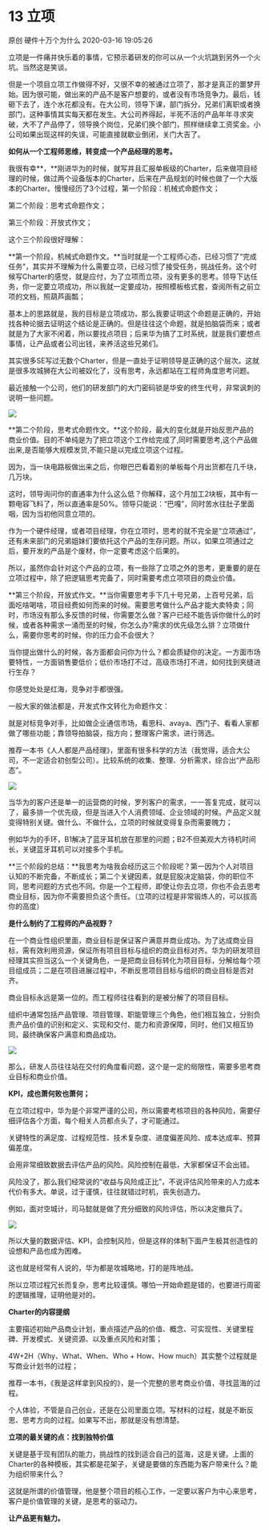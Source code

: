 13 立项
=================

原创 硬件十万个为什么 2020-03-16 19:05:26

立项是一件痛并快乐着的事情，它预示着研发的你可以从一个火坑跳到另外一个火坑。当然这是笑谈。

但是一个项目立项工作做得不好，又很不幸的被通过立项了，那才是真正的噩梦开始。因为很可能，做出来的产品不是客户想要的，或者没有市场竞争力。最后，钱砸下去了，连个水花都没有。在大公司，领导下课，部门拆分，兄弟们离职或者换部门，这种事情其实每天都在发生。大公司养得起，半死不活的产品年年寻求突破，大不了产品停了，领导换个岗位，兄弟们换个部门，照样继续拿工资奖金。小公司如果出现这样的失误，可能直接就歇业倒闭，关门大吉了。

**如何从一个工程师思维，转变成一个产品经理的思考。**

我很有幸**，**刚进华为的时候，就写并且汇报单板级的Charter，后来做项目经理的时候，做过两个设备版本的Charter，后来在产品规划的时候也做了一个大版本的Charter。慢慢经历了3个过程，第一个阶段：机械式命题作文；

第二个阶段：思考式命题作文；

第三个阶段：开放式作文；

这个三个阶段很好理解：

**第一个阶段，机械式命题作文。**当时就是一个工程师心态，已经习惯了“完成任务”，其实并不理解为什么需要立项，已经习惯了接受任务，挑战任务。这个时候写Charter的感觉，就是应付，为了立项而立项，没有更多的思考。领导下达任务，你一定要立项成功，所以我就一定要成功，按照模板格式套，查阅所有之前立项的文档，照葫芦画瓢；

基本上的思路就是，我的目标是立项成功，那么我要证明这个命题是正确的，开始找各种论据去证明这个结论是正确的。但是往往这个命题，就是拍脑袋而来；或者就是为了大家不闲着，所以要找点项目；后来华为搞了工时系统，就是我们要想点事情，让产品或者公司出钱，来养活这些兄弟们。

其实很多SE写过无数个Charter，但是一直处于证明领导是正确的这个层次。这就是很多攻城狮在大公司被奴化了，没有思考，永远都站在工程师角度思考问题。

最近接触一个公司，他们的研发部门的大门密码锁是华安的终生代号，非常讽刺的说明一些问题。

![](http://p1.pstatp.com/large/pgc-image/facce8dfd19f4c6987d3f5d3bcd37efe)

**第二个阶段，思考式命题作文。**这个阶段，最大的变化就是开始反思产品的商业价值。目的不单纯是为了把立项这个工作给完成了,同时需要思考,这个产品做出来,是否能够大规模发货,不能只是以完成立项这个过程。

因为，当一块电路板做出来之后，你眼巴巴看着别的单板每个月出货都在几千块，几万块。

这时，领导询问你的直通率为什么这么低？你解释，这个月加工2块板，其中有一颗电容飞料了，所以直通率是50%。领导只能说：“巴嘎”，同时苦水往肚子里面咽，因为当初他同意立项的。

作为一个硬件经理，或者项目经理，你在立项时，思考的就不完全是“立项通过”，还有未来部门的兄弟姐妹们要依托这个产品的生存问题。所以，如果立项通过之后，要开发的产品是个废材，你一定要考虑这个后果的。

所以，虽然你会针对这个产品的立项，有一些除了立项之外的思考，更重要的是在立项过程中，除了把逻辑思考完备了，同时需要考虑立项项目的商业价值。

**第三个阶段，开放式作文。**当你需要思考手下几十号兄弟，上百号兄弟，后面吃啥喝啥，项目经费如何而来的时候。需要思考做什么产品才能大卖特卖；同时，市场没有那么多反馈的时候，你需要怎么做？客户已经不能告诉你做什么的时候，或者各种需求一涌而至的时候，你怎么办?需求的优先级怎么排？立项做什么，需要你思考的时候，你的压力会不会很大？

当你提出做什么的时候，各方面都会问你为什么？都会质疑你的决定。一方面市场要特性，一方面销售要低价；低价市场打不过，高级市场打不进，如何找到夹缝进行生存？

你感觉处处是红海，竞争对手都很强。

一般大家的做法都是，开发式作文转化为命题作文：

就是对标竞争对手，比如做企业通信市场，看思科、avaya、西门子、看看人家都做了哪些功能；靠领导拍脑袋，指方向；整理客户需求，进行筛选。

推荐一本书《人人都是产品经理》，里面有很多科学的方法（我觉得，适合大公司，不一定适合初创型公司）。比较系统的收集、整理、分析需求，综合出“产品形态”。

![](http://p1.pstatp.com/large/pgc-image/3fe37610dfed4ffe84fbe32676310c3c)

当华为的客户还是单一的运营商的时候，罗列客户的需求，一一答复完成，就可以了，最多排一个优先级，但是当进入个人消费领域、企业领域的时候。产品定义就变得特别关键。做什么、不做什么，立项的时候就变得复杂而需要魄力；

例如华为的手环，B1解决了蓝牙耳机放在那里的问题；B2不但美观大方待机时间长，关键蓝牙耳机可以对接多个手机。

**三个阶段的总结：**我思考为啥我会经历这三个阶段呢？第一因为个人对项目认知的不断完备，不断成长；第二个关键因素，就是屁股决定脑袋，你的职位不同，思考问题的方式也不同。你是一个工程师，即使让你去立项，你也不会去思考商业目标，因为你不需要担负这个责任。（立项的过程是非常锻炼人的，可以拔高你的高度）

**是什么制约了工程师的产品视野？**

在一个商业性组织里面，商业目标是保证客户满意并商业成功。为了达成商业目标，需有效利用资源，保证所有项目目标与组织的商业目标对齐。华为的研发项目经理其实担当这么一个关键角色，一是把商业目标转化为项目目标，分解给每个项目组成员；二是在项目进展过程中，不断反思项目目标与组织的商业目标是否对齐。

商业目标永远是第一位的。而工程师往往看到的是被分解了的项目目标。

组织中通常包括产品管理、项目管理、职能管理三个角色，他们相互独立，分别负责产品价值的识别和定义、实现和交付、能力和资源保障，同时，他们又相互协同，最终确保客户满意和商品成功。

![](http://p1.pstatp.com/large/pgc-image/f20463b0a5a242c8995c6f873a977e1e)

那么，研发人员往往站在交付的角度看问题，这个是一定的局限性，需要多思考商业目标和商业价值。

**KPI，成也萧何败也萧何；**

在立项过程中，华为是个非常严谨的公司，所以需要考核项目的各种风险，需要仔细评估各个方面，每个相关人员都点头了，才可能通过。

关键特性的满足度、过程规范性、技术复杂度、进度偏差风险、成本达成率、预算偏差度。

会用非常细致数据去评估产品的风险。风险控制在最低，大家都保证不会出错。

风险没了，那么我们经常说的“收益与风险成正比”，不说评估风险带来的人力成本代价有多大。单说，过于谨慎，往往就错过时机，丧失创造力。

例如，面对空城计，司马懿就是做了充分细致的风险评估，所以决定撤兵了。

![](http://p1.pstatp.com/large/pgc-image/adaa49be40cd4cbf8251591d9409d9af)

所以大量的数据评估、KPI，会控制风险，但是这样的体制下面产生极其创造性的设想和产品也成为困难。

这也就是经常有人说的，华为都是攻城略地，打的是阵地战。

所以立项过程冗长而复杂，思考比较谨慎。哪怕一开始命题是错的，也要进行周密的逻辑推理，证明他是对的。

**Charter的内容提纲**

主要描述初始产品商业计划，重点描述产品的价值、概念、可实现性、关键里程碑、开发模式、关键资源、以及重点风险和对策；

4W+2H（Why、What、When、Who + How、How much）其实整个过程就是写商业计划书的过程；

推荐一本书，《我是这样拿到风投的》，是一个完整的思考商业价值，寻找蓝海的过程。

个人体验，不管是自己创业，还是在公司里面立项。写材料的过程，就是不断反思、思考方向的过程。如果写不出，那就是没有想清楚。

**立项的最关键的点：找到独特价值**

关键是基于现有团队的能力，挑战性的找到适合自己的蓝海，这是关键。上面的Charter的各种模板，其实都是花架子，关键是要做的东西能为客户带来什么？能为组织带来什么？

这就是所谓的价值管理，他是整个项目的核心工作，一定要以客户为中心来思考，客户是价值管理的关键，是思考的驱动力。

**让产品更有魅力。**